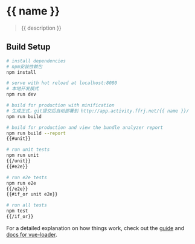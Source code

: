 # {{ name }}

> {{ description }}

## Build Setup

``` bash
# install dependencies
# npm安装依赖包
npm install

# serve with hot reload at localhost:8080
# 本地开发模式
npm run dev

# build for production with minification
# 生成正式，git提交后自动部署到 http://app.activity.ffrj.net/{{ name }}/
npm run build

# build for production and view the bundle analyzer report
npm run build --report
{{#unit}}

# run unit tests
npm run unit
{{/unit}}
{{#e2e}}

# run e2e tests
npm run e2e
{{/e2e}}
{{#if_or unit e2e}}

# run all tests
npm test
{{/if_or}}
```

For a detailed explanation on how things work, check out the [guide](http://vuejs-templates.github.io/webpack/) and [docs for vue-loader](http://vuejs.github.io/vue-loader).
